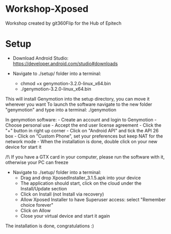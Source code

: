 # Workshop-Xposed
Workshop created by git360Flip for the Hub of Epitech

# Setup
- Download Android Studio: https://developer.android.com/studio#downloads

- Navigate to ./setup/ folder into a terminal:
	- chmod +x genymotion-3.2.0-linux_x64.bin
	- ./genymotion-3.2.0-linux_x64.bin

This will install Genymotion into the setup directory, you can move it wherever you want
To launch the software navigate to the new folder "genymotion" and type into a terminal:
./genymotion

In genymotion software:
	- Create an account and login to Genymotion
	- Choose personal use
	- Accept the end user license agreement
	- Click the "+" button in right up corner
	- Click on "Android API" and tick the API 26 box
	- Click on "Custom Phone", set your preferences but keep NAT for the network mode
	- When the installation is done, double click on your new device for start it

/!\ If you have a GTX card in your computer, please run the software with it, otherwise
	your PC can freeze

- Navigate to ./setup/ folder into a terminal:
	- Drag and drop XposedInstaller_3.1.5.apk into your device
	- The application should start, click on the cloud under the Install/Update section
	- Click on Install (not Install via recovery)
	- Allow Xposed Installer to have Superuser access: select "Remember choice forever"
	- Click on Allow
	- Close your virtual device and start it again

The installation is done, congratulations :)
